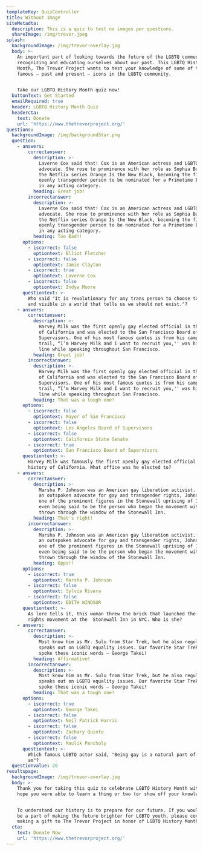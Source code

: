 ```yaml
---
templateKey: QuizController
title: Without Image
siteMetadta:
  description: This is a quiz to test no images per questions.
  shareImage: /img/trevor.jpeg
splash:
  backgroundImage: /img/trevor-overlay.jpg
  body: >-
    An important part of looking towards the future of the LGBTQ community is
    recognizing and educating ourselves about our past. This LGBTQ History
    Month, The Trevor Project wants to test your knowledge of some of the most
    famous — past and present — icons in the LGBTQ community. 


    Take our LGBTQ History Month quiz now!
  buttonText: Get Started
  emailRequired: true
  header: LGBTQ History Month Quiz
  headercta:
    text: Donate
    url: 'https://www.thetrevorproject.org/'
questions:
  backgroundImage: /img/backgroundStar.png
  question:
    - answers:
        correctanswer:
          description: >-
            Laverne Cox said that! Cox is an American actress and LGBTQ+
            advocate. She rose to prominence with her role as Sophia Burset on
            the Netflix series Orange Is the New Black, becoming the first
            openly transgender person to be nominated for a Primetime Emmy Award
            in any acting category.
          heading: Great job!
        incorrectanswer:
          description: >-
            Laverne Cox said that! Cox is an American actress and LGBTQ+
            advocate. She rose to prominence with her role as Sophia Burset on
            the Netflix series Orange Is the New Black, becoming the first
            openly transgender person to be nominated for a Primetime Emmy Award
            in any acting category.
          heading: Too Bad!!
      options:
        - iscorrect: false
          optiontext: Elliot Fletcher
        - iscorrect: false
          optiontext: Jamie Clayton
        - iscorrect: true
          optiontext: Laverne Cox
        - iscorrect: false
          optiontext: Indya Moore
      questiontext: >-
        Who said "It is revolutionary for any trans person to choose to be seen
        and visible in a world that tells us we should not exist."?
    - answers:
        correctanswer:
          description: >-
            Harvey Milk was the first openly gay elected official in the history
            of California and was elected to the San Francisco Board of
            Supervisors. One of his most famous quotes is from his campaign
            trail, “I’m Harvey Milk and I want to recruit you,'' was his opening
            line while speaking throughout San Francisco. 
          heading: Great job!
        incorrectanswer:
          description: >-
            Harvey Milk was the first openly gay elected official in the history
            of California and was elected to the San Francisco Board of
            Supervisors. One of his most famous quotes is from his campaign
            trail, “I’m Harvey Milk and I want to recruit you,'' was his opening
            line while speaking throughout San Francisco.
          heading: That was a tough one!
      options:
        - iscorrect: false
          optiontext: Mayor of San Francisco
        - iscorrect: false
          optiontext: Los Angeles Board of Supervisors
        - iscorrect: false
          optiontext: California State Senate
        - iscorrect: true
          optiontext: San Francisco Board of Supervisors
      questiontext: >-
        Harvey Milk was famously the first openly gay elected official in the
        history of California. What office was he elected to?
    - answers:
        correctanswer:
          description: >-
            Marsha P. Johnson was an American gay liberation activist. Known as
            an outspoken advocate for gay and transgender rights, Johnson was
            one of the prominent figures in the Stonewall uprising of 1969 —
            even being said to be the person who began the movement with a brick
            thrown through the window of the Stonewall Inn.
          heading: That's right!
        incorrectanswer:
          description: >-
            Marsha P. Johnson was an American gay liberation activist. Known as
            an outspoken advocate for gay and transgender rights, Johnson was
            one of the prominent figures in the Stonewall uprising of 1969 —
            even being said to be the person who began the movement with a brick
            thrown through the window of the Stonewall Inn.
          heading: Opps!!
      options:
        - iscorrect: true
          optiontext: Marsha P. Johnson
        - iscorrect: false
          optiontext: Sylvia Rivera
        - iscorrect: false
          optiontext: EDITH WINDSOR
      questiontext: >-
        As lore tells it, this woman threw the brick that launched the LGBTQ
        rights movement at the  Stonewall Inn in NYC. Who is she?
    - answers:
        correctanswer:
          description: >-
            Most know him as Mr. Sulu from Star Trek, but he also regularly
            speaks out on LGBTQ equality issues. Our favorite Star Trek officer
            spoke these iconic words — George Takei!
          heading: Affirmative!
        incorrectanswer:
          description: >-
            Most know him as Mr. Sulu from Star Trek, but he also regularly
            speaks out on LGBTQ equality issues. Our favorite Star Trek officer
            spoke these iconic words — George Takei!
          heading: That was a tough one!
      options:
        - iscorrect: true
          optiontext: George Takei
        - iscorrect: false
          optiontext: Neil Patrick Harris
        - iscorrect: false
          optiontext: Zachary Quinto
        - iscorrect: false
          optiontext: Maulik Pancholy
      questiontext: >-
        Which famous LGBTQ actor said, "Being gay is a natural part of who I
        am"?
  questionvalue: 20
resultspage:
  backgroundImage: /img/trevor-overlay.jpg
  body: >-
    Thank you for taking this quiz to celebrate LGBTQ History Month with us. We
    hope you were able to learn a thing or two (or show off your knowledge)! 


    To understand our history is to prepare for our future. If you would like to
    be a part of making the future brighter for LGBTQ youth, please consider
    making a gift to The Trevor Project in honor of LGBTQ History Month today.
  cta:
    text: Donate Now
    url: 'https://www.thetrevorproject.org/'
---
```


